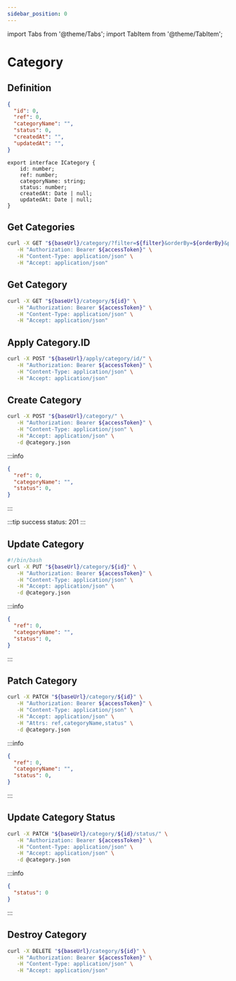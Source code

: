 ```yaml
---
sidebar_position: 0
---
```


import Tabs from '@theme/Tabs';
import TabItem from '@theme/TabItem';

# Category

## Definition
<Tabs>
  <TabItem value="json" label="JSON" default>

```json title="category.json"
{
  "id": 0,
  "ref": 0,
  "categoryName": "",
  "status": 0,
  "createdAt": "",
  "updatedAt": "",
}
```

  </TabItem>
  <TabItem value="typescript" label="Typescript">

```tsx title="category.ts"
export interface ICategory {
    id: number;
    ref: number;
    categoryName: string;
    status: number;
    createdAt: Date | null;
    updatedAt: Date | null;
}
```

  </TabItem>
  <TabItem value="kotlin" label="Kotlin">
  
  </TabItem>
</Tabs>

## Get Categories

<Tabs>
  <TabItem value="curl" label="Curl" default>

```bash
curl -X GET "${baseUrl}/category/?filter=${filter}&orderBy=${orderBy}&page=${page}&pageSize=${pageSize}" \
   -H "Authorization: Bearer ${accessToken}" \
   -H "Content-Type: application/json" \
   -H "Accept: application/json"
```
  </TabItem>
  <TabItem value="typescript" label="Typescript">

  </TabItem>
  <TabItem value="kotlin" label="Kotlin">

  </TabItem>
</Tabs>

## Get Category
<Tabs>
  <TabItem value="curl" label="Curl" default>

```bash
curl -X GET "${baseUrl}/category/${id}" \
   -H "Authorization: Bearer ${accessToken}" \
   -H "Content-Type: application/json" \
   -H "Accept: application/json"
```
  </TabItem>
  <TabItem value="typescript" label="Typescript">

  </TabItem>
  <TabItem value="kotlin" label="Kotlin">
  
  </TabItem>
</Tabs>

## Apply Category.ID
<Tabs>
  <TabItem value="curl" label="Curl" default>

```bash
curl -X POST "${baseUrl}/apply/category/id/" \
   -H "Authorization: Bearer ${accessToken}" \
   -H "Content-Type: application/json" \
   -H "Accept: application/json"
```
  </TabItem>
  <TabItem value="typescript" label="Typescript">

  </TabItem>
  <TabItem value="kotlin" label="Kotlin">
  
  </TabItem>
</Tabs>

## Create Category
<Tabs>
  <TabItem value="curl" label="Curl" default>

```bash
curl -X POST "${baseUrl}/category/" \
   -H "Authorization: Bearer ${accessToken}" \
   -H "Content-Type: application/json" \
   -H "Accept: application/json" \
   -d @category.json
```
:::info
```json title="category.json"
{
  "ref": 0,
  "categoryName": "",
  "status": 0,
}
```
:::

:::tip
success status: 201
:::
  </TabItem>
  <TabItem value="typescript" label="Typescript">

  </TabItem>
  <TabItem value="kotlin" label="Kotlin">
  
  </TabItem>
</Tabs>

## Update Category
<Tabs>
  <TabItem value="curl" label="Curl" default>

```bash
#!/bin/bash
curl -X PUT "${baseUrl}/category/${id}" \
   -H "Authorization: Bearer ${accessToken}" \
   -H "Content-Type: application/json" \
   -H "Accept: application/json" \
   -d @category.json
```
:::info
```json title="category.json"
{
  "ref": 0,
  "categoryName": "",
  "status": 0,
}
```
:::
  </TabItem>
  <TabItem value="typescript" label="Typescript">

  </TabItem>
  <TabItem value="kotlin" label="Kotlin">
  
  </TabItem>
</Tabs>

## Patch Category
<Tabs>
  <TabItem value="curl" label="Curl" default>

```bash
curl -X PATCH "${baseUrl}/category/${id}" \
   -H "Authorization: Bearer ${accessToken}" \
   -H "Content-Type: application/json" \
   -H "Accept: application/json" \
   -H "Attrs: ref,categoryName,status" \
   -d @category.json
```
:::info
```json title="category.json"
{
  "ref": 0,
  "categoryName": "",
  "status": 0,
}
```
:::
  </TabItem>
  <TabItem value="typescript" label="Typescript">

  </TabItem>
  <TabItem value="kotlin" label="Kotlin">
  
  </TabItem>
</Tabs>

## Update Category Status
<Tabs>
  <TabItem value="curl" label="Curl" default>

```bash
curl -X PATCH "${baseUrl}/category/${id}/status/" \
   -H "Authorization: Bearer ${accessToken}" \
   -H "Content-Type: application/json" \
   -H "Accept: application/json" \
   -d @category.json
```
:::info
```json title="category.json"
{
  "status": 0
}
```
:::
  </TabItem>
  <TabItem value="typescript" label="Typescript">

  </TabItem>
  <TabItem value="kotlin" label="Kotlin">
  
  </TabItem>
</Tabs>

## Destroy Category
<Tabs>
  <TabItem value="curl" label="Curl" default>

```bash
curl -X DELETE "${baseUrl}/category/${id}" \
   -H "Authorization: Bearer ${accessToken}" \
   -H "Content-Type: application/json" \
   -H "Accept: application/json"
```
  </TabItem>
  <TabItem value="typescript" label="Typescript">

  </TabItem>
  <TabItem value="kotlin" label="Kotlin">
  
  </TabItem>
</Tabs>
